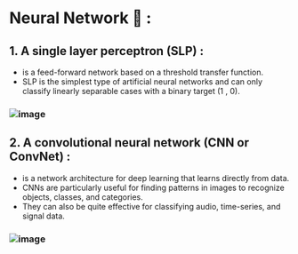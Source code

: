 # Neural Network 🧠 :
## 1. A single layer perceptron (SLP) : 
  * is a feed-forward network based on a threshold transfer function. 
  * SLP is the simplest type of artificial neural networks and can only classify linearly separable cases with a binary target (1 , 0).
  ### ![image](https://github.com/user-attachments/assets/e59399ba-9b68-47bd-9bcf-1884cf774c2b)
## 2. A convolutional neural network (CNN or ConvNet) : 
   * is a network architecture for deep learning that learns directly from data.
   * CNNs are particularly useful for finding patterns in images to recognize objects, classes, and categories.
   * They can also be quite effective for classifying audio, time-series, and signal data.
  ### ![image](https://github.com/user-attachments/assets/bf9ce2eb-6b3c-4aaf-bbd4-e9bfe058eb5b)






